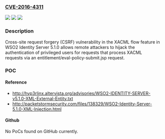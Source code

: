 ### [CVE-2016-4311](https://cve.mitre.org/cgi-bin/cvename.cgi?name=CVE-2016-4311)
![](https://img.shields.io/static/v1?label=Product&message=n%2Fa&color=blue)
![](https://img.shields.io/static/v1?label=Version&message=n%2Fa&color=blue)
![](https://img.shields.io/static/v1?label=Vulnerability&message=n%2Fa&color=brighgreen)

### Description

Cross-site request forgery (CSRF) vulnerability in the XACML flow feature in WSO2 Identity Server 5.1.0 allows remote attackers to hijack the authentication of privileged users for requests that process XACML requests via an entitlement/eval-policy-submit.jsp request.

### POC

#### Reference
- http://hyp3rlinx.altervista.org/advisories/WSO2-IDENTITY-SERVER-v5.1.0-XML-External-Entity.txt
- http://packetstormsecurity.com/files/138329/WSO2-Identity-Server-5.1.0-XML-Injection.html

#### Github
No PoCs found on GitHub currently.

